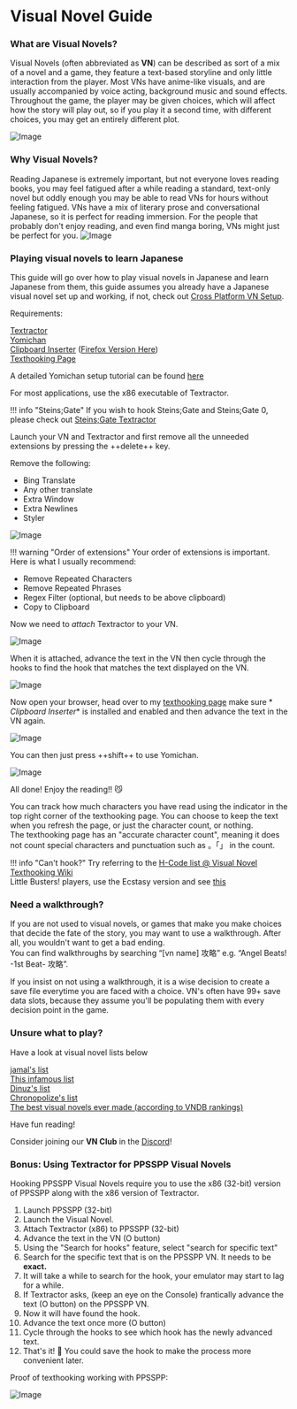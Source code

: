 # Visual Novel Guide

### What are Visual Novels?

Visual Novels (often abbreviated as **VN**) can be described as sort of a mix of a novel and a game, they feature a
text-based storyline and only little interaction from the player. Most VNs have anime-like visuals, and are usually
accompanied by voice acting, background music and sound effects. Throughout the game, the player may be given choices,
which will affect how the story will play out, so if you play it a second time, with different choices, you may get an
entirely different plot.

![Image](img/vn1.jpg)

### Why Visual Novels?

Reading Japanese is extremely important, but not everyone loves reading books, you may feel fatigued after a while
reading a standard, text-only novel but oddly enough you may be able to read VNs for hours without feeling fatigued. VNs
have a mix of literary prose and conversational Japanese, so it is perfect for reading immersion.
For the people that probably don't enjoy reading, and even find manga boring, VNs might just be perfect for you.
![Image](img/vn2.jpg)

### Playing visual novels to learn Japanese

This guide will go over how to play visual novels in Japanese and learn Japanese from them, this guide assumes you
already have a Japanese visual novel set up and working, if not, check out [Cross Platform VN Setup](/vn-setup).

Requirements:

[Textractor](https://github.com/Artikash/Textractor/releases)  
[Yomichan](https://foosoft.net/projects/yomichan/)  
[Clipboard Inserter](https://github.com/kmltml/clipboard-inserter) ([Firefox Version Here](https://addons.mozilla.org/en-US/firefox/addon/lap-clipboard-inserter/))  
[Texthooking Page](https://learnjapanese.moe/texthooker.html)

A detailed Yomichan setup tutorial can be found [here](/yomichan)

For most applications, use the x86 executable of Textractor.

!!! info "Steins;Gate"
If you wish to hook Steins;Gate and Steins;Gate 0, please check
out [Steins;Gate Textractor](https://github.com/shiiion/steinsgate_textractor)

Launch your VN and Textractor and first remove all the unneeded extensions by pressing the ++delete++ key.

Remove the following:

- Bing Translate
- Any other translate
- Extra Window
- Extra Newlines
- Styler

![Image](img/textractor1.png)

!!! warning "Order of extensions"
Your order of extensions is important. Here is what I usually recommend:

- Remove Repeated Characters
- Remove Repeated Phrases
- Regex Filter (optional, but needs to be above clipboard)
- Copy to Clipboard

Now we need to *attach* Textractor to your VN.

![Image](img/textractor2.png)

When it is attached, advance the text in the VN then cycle through the hooks to find the hook that matches the text
displayed on the VN.

![Image](img/textractor3.png)

Now open your browser, head over to my [texthooking page](https://learnjapanese.moe/texthooker.html) make sure *
*Clipboard Inserter** is installed and enabled and then advance the text in the VN again.

![Image](img/textractor4.png)

You can then just press ++shift++ to use Yomichan.

![Image](img/textractor5.png)

All done! Enjoy the reading!! :smirk_cat:

You can track how much characters you have read using the indicator in the top right corner of the texthooking page.
You can choose to keep the text when you refresh the page, or just the character count, or nothing.  
The texthooking page has an "accurate character count", meaning it does not count special characters and punctuation
such as 。「」 in the count.

!!! info "Can't hook?"
Try referring to the [H-Code list @ Visual Novel Texthooking Wiki](https://vn-hooking.fandom.com/wiki/H-Code)  
Little Busters! players, use the Ecstasy version and
see [this](https://cdn.discordapp.com/attachments/813105334763126814/1047252417735036988/little_busters.png)

### Need a walkthrough?

If you are not used to visual novels, or games that make you make choices that decide the fate of the story, you may
want to use a walkthrough. After all, you wouldn't want to get a bad ending.  
You can find walkthroughs by searching “[vn name] 攻略” e.g. “Angel Beats! -1st Beat- 攻略”.

If you insist on not using a walkthrough, it is a wise decision to create a save file everytime you are faced with a
choice. VN's often have 99+ save data slots, because they assume you'll be populating them with every decision point in
the game.

### Unsure what to play?

Have a look at visual novel lists below

[jamal's list](https://anacreondjt.gitlab.io/vn-chart/)  
[This infamous list](https://docs.google.com/document/u/1/d/1KnyyDt7jimEz-dgeMSKymRaT2r3QKBPm9AzqZ6oUWAs/pub)  
[Dinuz's list](/dinuzlist)  
[Chronopolize's list](https://docs.google.com/spreadsheets/d/18vCgQHhBNBeRJdcTcyUi2Atq-nAapQW--33qrwl5Yfw)  
[The best visual novels ever made (according to VNDB rankings)](https://vndb.org/v?f=022gja3gja&s=34w)

Have fun reading!

Consider joining our **VN Club** in the [Discord](https://discord.gg/nhqjydaR8j)!

### Bonus: Using Textractor for PPSSPP Visual Novels

Hooking PPSSPP Visual Novels require you to use the x86 (32-bit) version of PPSSPP along with the x86 version of
Textractor.

1. Launch PPSSPP (32-bit)
2. Launch the Visual Novel.
3. Attach Textractor (x86) to PPSSPP (32-bit)
4. Advance the text in the VN (O button)
5. Using the "Search for hooks" feature, select "search for specific text"
6. Search for the specific text that is on the PPSSPP VN. It needs to be **exact.**
7. It will take a while to search for the hook, your emulator may start to lag for a while.
8. If Textractor asks, (keep an eye on the Console) frantically advance the text (O button) on the PPSSPP VN.
9. Now it will have found the hook.
10. Advance the text once more (O button)
11. Cycle through the hooks to see which hook has the newly advanced text.
12. That's it! :tada: You could save the hook to make the process more convenient later.

Proof of texthooking working with PPSSPP:

![Image](img/vnpsp2.jpg)  
